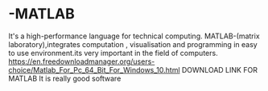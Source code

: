 # -MATLAB
It's a high-performance language for technical computing. MATLAB-(matrix laboratory),integrates computation , visualisation and programming in easy to use environment.its very important in the field of computers. 
https://en.freedownloadmanager.org/users-choice/Matlab_For_Pc_64_Bit_For_Windows_10.html DOWNLOAD LINK FOR MATLAB
It is really good software
